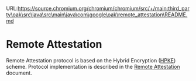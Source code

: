 URL:https://source.chromium.org/chromium/chromium/src/+/main:third_party\oak\src\java\src\main\java\com\google\oak\remote_attestation\README.md
# Remote Attestation

Remote Attestation protocol is based on the Hybrid Encryption
([HPKE](https://www.rfc-editor.org/rfc/rfc9180.html)) scheme. Protocol
implementation is described in the
[Remote Attestation](/docs/remote-attestation.md) document.
